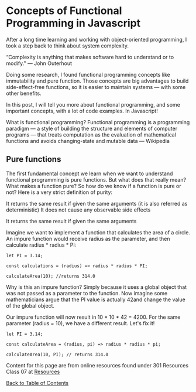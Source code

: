 # Concepts of Functional Programming in Javascript

After a long time learning and working with object-oriented programming, I took a step back to think about system complexity.

“Complexity is anything that makes software hard to understand or to modify." — John Outerhout

Doing some research, I found functional programming concepts like immutability and pure function. Those concepts are big advantages to build side-effect-free functions, so it is easier to maintain systems — with some other benefits.

In this post, I will tell you more about functional programming, and some important concepts, with a lot of code examples. In Javascript!

What is functional programming?
Functional programming is a programming paradigm — a style of building the structure and elements of computer programs — that treats computation as the evaluation of mathematical functions and avoids changing-state and mutable data — Wikipedia

## Pure functions

The first fundamental concept we learn when we want to understand functional programming is pure functions. But what does that really mean? What makes a function pure?
So how do we know if a function is pure or not? Here is a very strict definition of purity:

It returns the same result if given the same arguments (it is also referred as deterministic)
It does not cause any observable side effects

It returns the same result if given the same arguments

Imagine we want to implement a function that calculates the area of a circle. An impure function would receive radius as the parameter, and then calculate radius * radius * PI:

```let PI = 3.14;```

```const calculations = (radius) => radius * radius * PI;```

```calculateArea(10); //returns 314.0```

Why is this an impure function? Simply because it uses a global object that was not passed as a parameter to the function.
Now imagine some mathematicians argue that the PI value is actually 42and change the value of the global object.

Our impure function will now result in 10 * 10 * 42 = 4200. For the same parameter (radius = 10), we have a different result. Let's fix it!

```let PI = 3.14;```

```const calculateArea = (radius, pi) => radius * radius * pi;```

```calculateArea(10, PI); // returns 314.0```


Content for this page are from online resources found under 301 Resources Class 07 at [Resources](/Resources.md)

[Back to Table of Contents](/README.md)
